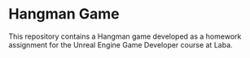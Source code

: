 # Hangman Game

This repository contains a Hangman game developed as a homework assignment for the Unreal Engine Game Developer course at Laba.
